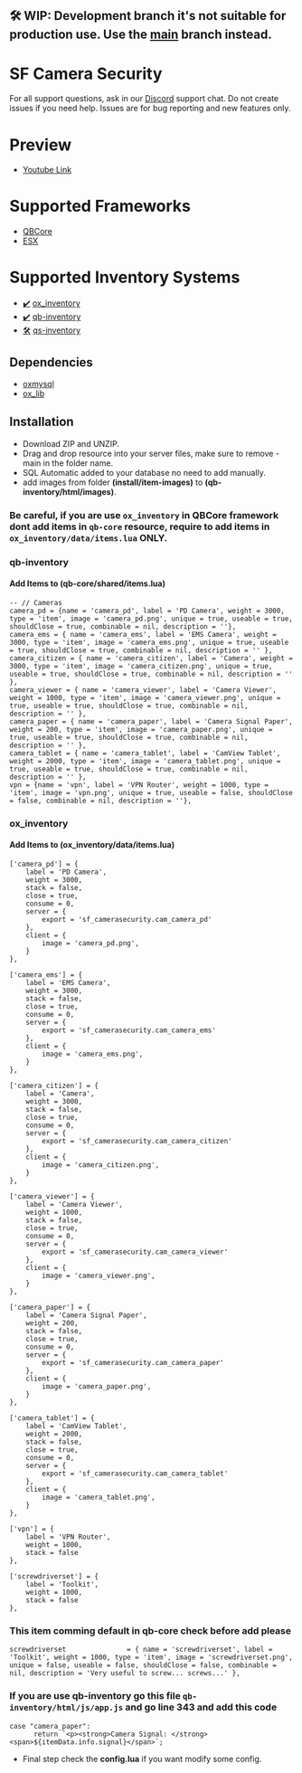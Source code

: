 ## 🛠️ WIP: Development branch it's not suitable for production use. Use the [main](https://github.com/burnoutprojects/sf_camerasecurity) branch instead.

# SF Camera Security
For all support questions, ask in our [Discord](https://discord.gg/dcm4TNtbGQ) support chat. Do not create issues if you need help. Issues are for bug reporting and new features only.

# Preview
- [Youtube Link](https://youtu.be/lK5qils5oCA?si=aGbLCtcj-wX7Kpxx)

# Supported Frameworks
- [QBCore](https://github.com/qbcore-framework)
- [ESX](https://github.com/esx-framework)

# Supported Inventory Systems
- [✔️](## "Supported") [ox_inventory](https://github.com/overextended/ox_inventory)
- [✔️](## "Supported") [qb-inventory](https://github.com/qbcore-framework/qb-inventory)
- [🛠️](## "WIP") [qs-inventory](https://buy.quasar-store.com/package/6304046)

## Dependencies
- [oxmysql](https://github.com/overextended/oxmysql/releases)
- [ox_lib](https://github.com/overextended/ox_lib/releases)

## Installation
- Download ZIP and UNZIP.
- Drag and drop resource into your server files, make sure to remove -main in the folder name.
- SQL Automatic added to your database no need to add manually.
- add images from folder **(install/item-images)** to **(qb-inventory/html/images)**.


### Be careful, if you are use ``ox_inventory`` in QBCore framework dont add items in ``qb-core`` resource, require to add items in ``ox_inventory/data/items.lua`` ONLY.
### qb-inventory
#### Add Items to **(qb-core/shared/items.lua)**
```language
-- // Cameras
camera_pd = {name = 'camera_pd', label = 'PD Camera', weight = 3000,	type = 'item', image = 'camera_pd.png',	unique = true, useable = true, shouldClose = true, combinable = nil, description = ''},
camera_ems = { name = 'camera_ems', label = 'EMS Camera', weight = 3000, type = 'item', image = 'camera_ems.png', unique = true, useable = true, shouldClose = true, combinable = nil, description = '' },
camera_citizen = { name = 'camera_citizen', label = 'Camera', weight = 3000, type = 'item', image = 'camera_citizen.png', unique = true, useable = true, shouldClose = true, combinable = nil, description = '' },
camera_viewer = { name = 'camera_viewer', label = 'Camera Viewer', weight = 1000, type = 'item', image = 'camera_viewer.png', unique = true, useable = true, shouldClose = true, combinable = nil, description = '' },
camera_paper = { name = 'camera_paper', label = 'Camera Signal Paper', weight = 200, type = 'item', image = 'camera_paper.png', unique = true, useable = true, shouldClose = true, combinable = nil, description = '' },
camera_tablet = { name = 'camera_tablet', label = 'CamView Tablet', weight = 2000, type = 'item', image = 'camera_tablet.png', unique = true, useable = true, shouldClose = true, combinable = nil, description = '' },
vpn = {name = 'vpn', label = 'VPN Router', weight = 1000, type = 'item', image = 'vpn.png', unique = true, useable = false, shouldClose = false, combinable = nil, description = ''},
```
### ox_inventory
#### Add Items to **(ox_inventory/data/items.lua)**
```language
['camera_pd'] = {
	label = 'PD Camera',
	weight = 3000,
	stack = false,
	close = true,
	consume = 0,
	server = {
		export = 'sf_camerasecurity.cam_camera_pd'
	},
	client = {
		image = 'camera_pd.png',
	}	
},

['camera_ems'] = {
	label = 'EMS Camera',
	weight = 3000,
	stack = false,
	close = true,
	consume = 0,
	server = {
		export = 'sf_camerasecurity.cam_camera_ems'
	},
	client = {
		image = 'camera_ems.png',
	}	
},

['camera_citizen'] = {
	label = 'Camera',
	weight = 3000,
	stack = false,
	close = true,
	consume = 0,
	server = {
		export = 'sf_camerasecurity.cam_camera_citizen'
	},
	client = {
		image = 'camera_citizen.png',
	}	
},

['camera_viewer'] = {
	label = 'Camera Viewer',
	weight = 1000,
	stack = false,
	close = true,
	consume = 0,
	server = {
		export = 'sf_camerasecurity.cam_camera_viewer'
	},
	client = {
		image = 'camera_viewer.png',
	}	
},

['camera_paper'] = {
	label = 'Camera Signal Paper',
	weight = 200,
	stack = false,
	close = true,
	consume = 0,
	server = {
		export = 'sf_camerasecurity.cam_camera_paper'
	},
	client = {
		image = 'camera_paper.png',
	}	
},

['camera_tablet'] = {
	label = 'CamView Tablet',
	weight = 2000,
	stack = false,
	close = true,
	consume = 0,
	server = {
		export = 'sf_camerasecurity.cam_camera_tablet'
	},
	client = {
		image = 'camera_tablet.png',
	}	
},

['vpn'] = {
	label = 'VPN Router',
	weight = 1000,
	stack = false
},

['screwdriverset'] = {
	label = 'Toolkit',
	weight = 1000,
	stack = false
},
```
### This item comming default in qb-core check before add please
```language
screwdriverset               = { name = 'screwdriverset', label = 'Toolkit', weight = 1000, type = 'item', image = 'screwdriverset.png', unique = false, useable = false, shouldClose = false, combinable = nil, description = 'Very useful to screw... screws...' },
```
### If you are use qb-inventory go this file `qb-inventory/html/js/app.js` and go line 343 and add this code
```language
case "camera_paper":
      return `<p><strong>Camera Signal: </strong><span>${itemData.info.signal}</span>`;
```
- Final step check the **config.lua** if you want modify some config.
